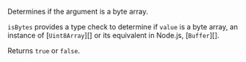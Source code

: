 Determines if the argument is a byte array.

`isBytes` provides a type check to determine if `value` is a byte array, an instance of [`Uint8Array`][] or its equivalent in Node.js, [`Buffer`][].

Returns `true` or `false`.

